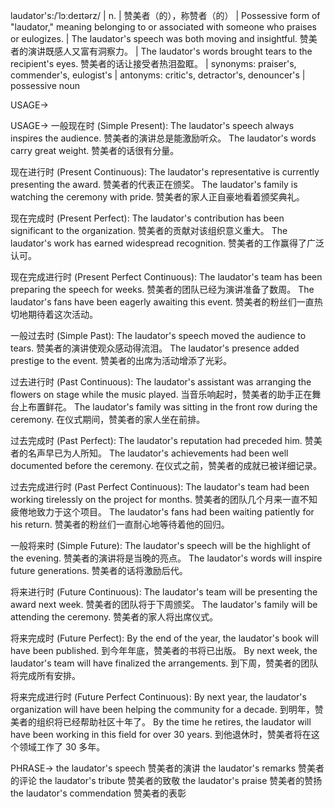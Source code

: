 laudator's:/ˈlɔːdeɪtərz/ | n. | 赞美者（的），称赞者（的） |  Possessive form of "laudator," meaning belonging to or associated with someone who praises or eulogizes.  | The laudator's speech was both moving and insightful. 赞美者的演讲既感人又富有洞察力。 |  The laudator's words brought tears to the recipient's eyes. 赞美者的话让接受者热泪盈眶。 | synonyms: praiser's, commender's, eulogist's | antonyms: critic's, detractor's, denouncer's | possessive noun

USAGE->

USAGE->
一般现在时 (Simple Present):
The laudator's speech always inspires the audience.  赞美者的演讲总是能激励听众。
The laudator's words carry great weight. 赞美者的话很有分量。

现在进行时 (Present Continuous):
The laudator's representative is currently presenting the award. 赞美者的代表正在颁奖。
The laudator's family is watching the ceremony with pride. 赞美者的家人正自豪地看着颁奖典礼。

现在完成时 (Present Perfect):
The laudator's contribution has been significant to the organization. 赞美者的贡献对该组织意义重大。
The laudator's work has earned widespread recognition.  赞美者的工作赢得了广泛认可。

现在完成进行时 (Present Perfect Continuous):
The laudator's team has been preparing the speech for weeks. 赞美者的团队已经为演讲准备了数周。
The laudator's fans have been eagerly awaiting this event. 赞美者的粉丝们一直热切地期待着这次活动。


一般过去时 (Simple Past):
The laudator's speech moved the audience to tears. 赞美者的演讲使观众感动得流泪。
The laudator's presence added prestige to the event. 赞美者的出席为活动增添了光彩。


过去进行时 (Past Continuous):
The laudator's assistant was arranging the flowers on stage while the music played.  当音乐响起时，赞美者的助手正在舞台上布置鲜花。
The laudator's family was sitting in the front row during the ceremony. 在仪式期间，赞美者的家人坐在前排。


过去完成时 (Past Perfect):
The laudator's reputation had preceded him. 赞美者的名声早已为人所知。
The laudator's achievements had been well documented before the ceremony. 在仪式之前，赞美者的成就已被详细记录。


过去完成进行时 (Past Perfect Continuous):
The laudator's team had been working tirelessly on the project for months. 赞美者的团队几个月来一直不知疲倦地致力于这个项目。
The laudator's fans had been waiting patiently for his return. 赞美者的粉丝们一直耐心地等待着他的回归。


一般将来时 (Simple Future):
The laudator's speech will be the highlight of the evening. 赞美者的演讲将是当晚的亮点。
The laudator's words will inspire future generations. 赞美者的话将激励后代。


将来进行时 (Future Continuous):
The laudator's team will be presenting the award next week.  赞美者的团队将于下周颁奖。
The laudator's family will be attending the ceremony. 赞美者的家人将出席仪式。


将来完成时 (Future Perfect):
By the end of the year, the laudator's book will have been published. 到今年年底，赞美者的书将已出版。
By next week, the laudator's team will have finalized the arrangements. 到下周，赞美者的团队将完成所有安排。


将来完成进行时 (Future Perfect Continuous):
By next year, the laudator's organization will have been helping the community for a decade. 到明年，赞美者的组织将已经帮助社区十年了。
By the time he retires, the laudator will have been working in this field for over 30 years. 到他退休时，赞美者将在这个领域工作了 30 多年。


PHRASE->
the laudator's speech 赞美者的演讲
the laudator's remarks 赞美者的评论
the laudator's tribute 赞美者的致敬
the laudator's praise 赞美者的赞扬
the laudator's commendation 赞美者的表彰
